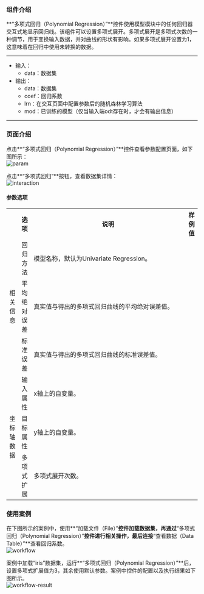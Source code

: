 ### 组件介绍
**“多项式回归（Polynomial Regression）”**控件使用模型模块中的任何回归器交互式地显示回归线。该组件可以设置多项式展开。多项式展开是多项式次数的一种调节，用于变换输入数据，并对曲线的形状有影响。如果多项式展开设置为1，这意味着在回归中使用未转换的数据。
<hr/>

- 输入：
  - data：数据集
- 输出：
  - data：数据集
  - coef：回归系数
  - lrn：在交互页面中配置参数后的随机森林学习算法
  - mod：已训练的模型（仅当输入端odt存在时，才会有输出信息）

<hr/>


### 页面介绍
点击**“多项式回归（Polynomial Regression）”**控件查看参数配置页面，如下图所示：  
![param](/img/aistudio/model/polynomial-regression/param.png)

点击**“多项式回归”**按钮，查看数据集详情：  
![interaction](/img/aistudio/model/polynomial-regression/interaction.png)

#### 参数选项
<table>
  <tr>
    <th></th>
    <th>选项</th>
    <th width="650">说明</th>
    <th>样例值</th>
  </tr>
  <tr>
      <td rowspan="3">相关信息</td> 
      <td>回归方法</td> 
      <td>
      模型名称，默认为Univariate Regression。
      </td> 
      <td></td>
  </tr>
  <tr>
      <td>平均绝对误差</td> 
      <td>
      真实值与得出的多项式回归曲线的平均绝对误差值。
      </td> 
      <td></td>
  </tr>
  <tr>
      <td>标准误差</td> 
      <td>
      真实值与得出的多项式回归曲线的标准误差值。
      </td> 
      <td></td>
  </tr>
  <tr>
      <td rowspan="3">坐标轴数据</td> 
      <td>输入属性</td> 
      <td>
      x轴上的自变量。
      </td> 
      <td></td>
  </tr>
  <tr>
      <td>目标属性</td> 
      <td>
      y轴上的自变量。
      </td> 
      <td></td>
  </tr>
  <tr>
      <td>多项式扩展</td> 
      <td>
      多项式展开次数。
      </td> 
      <td></td>
  </tr>
</table>

### 使用案例
在下图所示的案例中，使用**“加载文件（File）”**控件加载数据集，再通过**“多项式回归（Polynomial Regression）”**控件进行相关操作，最后连接**“查看数据（Data Table）”**查看回归系数。  
![workflow](/img/aistudio/model/polynomial-regression/workflow.png)

案例中加载“iris”数据集，运行**“多项式回归（Polynomial Regression）”**后，设置多项式扩展值为3，其余使用默认参数。案例中控件的配置以及执行结果如下图所示。  
![workflow-result](/img/aistudio/model/polynomial-regression/workflow-result.png)